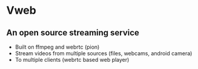 # Vweb

## An open source streaming service

- Built on ffmpeg and webrtc (pion)
- Stream videos from multiple sources (files, webcams, android camera)
- To multiple clients (webrtc based web player)
